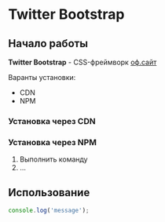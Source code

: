# Twitter Bootstrap

## Начало работы
**Twitter Bootstrap** - CSS-фреймворк [оф.сайт](https://learn.javascript.ru)

Варанты установки:
* CDN
* NPM

### Установка через CDN

### Установка через NPM
1. Выполнить команду
1. ...

## Использование

```javascript
console.log('message');
```